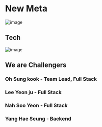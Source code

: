 # New Meta 
![image](https://user-images.githubusercontent.com/74342611/115835098-def6fe80-a450-11eb-8805-e3bc3bd8bd12.png)



## Tech
![image](https://user-images.githubusercontent.com/74342611/115836461-7ad53a00-a452-11eb-8d23-cd7d694bbaa7.png)

## We are Challengers 

### Oh Sung kook - Team Lead, Full Stack
### Lee Yeon ju - Full Stack
### Nah Soo Yeon -  Full Stack
### Yang Hae Seung - Backend

